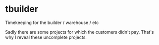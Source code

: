 # tbuilder
Timekeeping for the builder / warehouse / etc

Sadly there are some projects for which the customers didn't pay. That's why I reveal these uncomplete projects.
